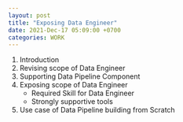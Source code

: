 ```yaml
---
layout: post
title: "Exposing Data Engineer"
date: 2021-Dec-17 05:09:00 +0700
categories: WORK
---
```

1. Introduction
2. Revising scope of Data Engineer
3. Supporting Data Pipeline Component
4. Exposing scope of Data Engineer
    - Required Skill for Data Engineer
    - Strongly supportive tools
5. Use case of Data Pipeline building from Scratch
